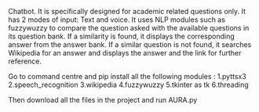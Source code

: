 Chatbot. It is specifically designed for academic related questions only. It has 2 modes of input: Text and voice. It uses NLP modules such as fuzzywuzzy to compare the question asked with the available questions in its question bank. If a similarity is found, it displays the corresponding answer from the answer bank. If a similar question is not found, it searches Wikipedia for an answer and displays the answer and the link for further reference.


Go to command centre and pip install all the following modules : 
1.pyttsx3
2.speech_recognition
3.wikipedia
4.fuzzywuzzy 
5.tkinter as tk
6.threading

Then download all the files in the project and run AURA.py
